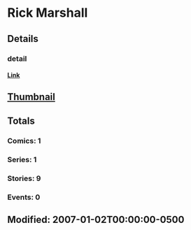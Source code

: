 # Rick  Marshall 
## Details
### detail
#### [Link](http://marvel.com/comics/creators/7323/rick_marshall?utm_campaign=apiRef&utm_source=225578a89fc76f3d20fbffda5d17a88d)
## [Thumbnail](http://i.annihil.us/u/prod/marvel/i/mg/b/40/image_not_available.jpg)
## Totals
### Comics: 1
### Series: 1
### Stories: 9
### Events: 0
## Modified: 2007-01-02T00:00:00-0500